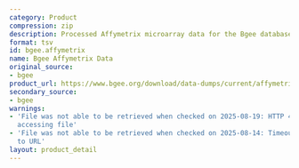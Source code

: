 ```yaml
---
category: Product
compression: zip
description: Processed Affymetrix microarray data for the Bgee database
format: tsv
id: bgee.affymetrix
name: Bgee Affymetrix Data
original_source:
- bgee
product_url: https://www.bgee.org/download/data-dumps/current/affymetrix/
secondary_source:
- bgee
warnings:
- 'File was not able to be retrieved when checked on 2025-08-19: HTTP 404 error when
  accessing file'
- 'File was not able to be retrieved when checked on 2025-08-14: Timeout connecting
  to URL'
layout: product_detail
---
```

